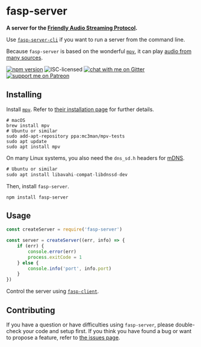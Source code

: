 # fasp-server

**A server for the [Friendly Audio Streaming Protocol](https://github.com/derhuerst/friendly-audio-streaming-protocol).**

Use [`fasp-server-cli`](https://github.com/derhuerst/fasp-server-cli) if you want to run a server from the command line.

Because `fasp-server` is based on the wonderful [`mpv`](https://mpv.io/), it can play [audio from many sources](https://mpv.io/manual/stable/#protocols).

[![npm version](https://img.shields.io/npm/v/fasp-server.svg)](https://www.npmjs.com/package/fasp-server)
![ISC-licensed](https://img.shields.io/github/license/derhuerst/fasp-server.svg)
[![chat with me on Gitter](https://img.shields.io/badge/chat%20with%20me-on%20gitter-512e92.svg)](https://gitter.im/derhuerst)
[![support me on Patreon](https://img.shields.io/badge/support%20me-on%20patreon-fa7664.svg)](https://patreon.com/derhuerst)


## Installing

Install [`mpv`](https://mpv.io/). Refer to [their installation page](https://mpv.io/installation/) for further details.

```shell
# macOS
brew install mpv
# Ubuntu or similar
sudo add-apt-repository ppa:mc3man/mpv-tests
sudo apt update
sudo apt install mpv
```

On many Linux systems, you also need the `dns_sd.h` headers for [mDNS](https://en.wikipedia.org/wiki/Multicast_DNS).

```js
# Ubuntu or similar
sudo apt install libavahi-compat-libdnssd-dev
```

Then, install `fasp-server`.

```shell
npm install fasp-server
```


## Usage

```js
const createServer = require('fasp-server')

const server = createServer((err, info) => {
	if (err) {
		console.error(err)
		process.exitCode = 1
	} else {
		console.info('port', info.port)
	}
})
```

Control the server using [`fasp-client`](https://github.com/derhuerst/fasp-client).


## Contributing

If you have a question or have difficulties using `fasp-server`, please double-check your code and setup first. If you think you have found a bug or want to propose a feature, refer to [the issues page](https://github.com/derhuerst/fasp-server/issues).
